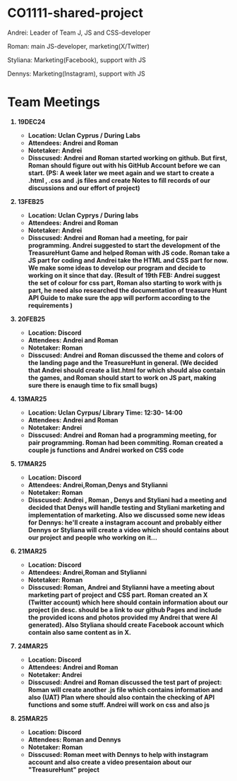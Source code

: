 # CO1111-shared-project 

<p>Andrei: Leader of Team J, JS and CSS-developer</p>
<p>Roman: main JS-developer, marketing(X/Twitter)</p>
<p>Styliana: Marketing(Facebook), support with JS</p>
<p>Dennys: Marketing(Instagram), support with JS</p>

<h1>Team Meetings</h1>

<strong>
    <ol>
    <li>19DEC24</li>
      <ul>
        <li>Location:  Uclan Cyprus / During Labs</li>
        <li>Attendees: Andrei and Roman</li>
        <li>Notetaker: Andrei</li>
        <li>Disscused: Andrei and Roman started working on github. But first, Roman should figure out with his GitHub Account before we can start. (PS: A week later we meet again and we start to create a .html , .css and .js files and create Notes to fill records of our discussions and our effort of project)</li>
</ul> <p></p>
    <li>13FEB25</li>
        <ul>
        <li>Location:  Uclan Cyprys / During labs</li>
        <li>Attendees: Andrei and Roman</li>
        <li>Notetaker: Andrei</li>
        <li>Disscused: Andrei and Roman had a meeting, for pair programming. Andrei suggested to start the development of the TreasureHunt Game and helped Roman with JS code. Roman take a JS part for coding and Andrei take the HTML and CSS part for now. We make some ideas to develop our program and decide to working on it since that day. (Result of 19th FEB: Andrei suggest the set of colour for css part, Roman also starting to work with js part, he need also researched the documentation of treasure Hunt API Guide to make sure the app will perform according to the requirements )</li>
</ul>  <p></p>

<li>20FEB25</li>
      <ul>
        <li>Location:  Discord</li>
        <li>Attendees: Andrei and Roman</li>
        <li>Notetaker: Roman</li>
        <li>Disscused: Andrei and Roman discussed the theme and colors of the landing page and the TreasureHunt in general. (We decided that Andrei should create a list.html for which should also contain the games, and Roman should start to work on JS part, making sure there is enaugh time to fix small bugs)</li>
</ul> <p></p>

<li>13MAR25</li>
      <ul>
        <li>Location:  Uclan Cyrpus/ Library Time: 12:30- 14:00</li>
        <li>Attendees: Andrei and Roman</li>
        <li>Notetaker: Andrei</li>
        <li>Disscused: Andrei and Roman had a programming meeting, for pair programming. Roman had been commiting. Roman created a couple js functions and Andrei worked on CSS code </li>
</ul> <p></p>

<li>17MAR25</li>
      <ul>
        <li>Location:  Discord</li>
        <li>Attendees: Andrei,Roman,Denys and Stylianni</li>
        <li>Notetaker: Roman</li>
        <li>Disscused: Andrei , Roman , Denys and Styliani had a meeting and decided that Denys will handle testing and Styliani marketing and implementation of marketing. Also we discussed some new ideas for Dennys: he'll create a instagram account and probably either Dennys or Styliana will create a video which should contains about our project and people who working on it... </li>
</ul> <p></p>

<li>21MAR25</li>
      <ul>
        <li>Location:  Discord</li>
        <li>Attendees: Andrei,Roman and Stylianni</li>
        <li>Notetaker: Roman</li>
        <li>Disscused: Roman, Andrei and Stylianni have a meeting about marketing part of project and CSS part. Roman created an X (Twitter account) which here should contain information about our project (in desc. should be a link to our github Pages and include the provided icons and photos provided my Andrei that were AI generated). Also Styliana should create Facebook account which contain also same content as in X. </li>
</ul> <p></p>

<li>24MAR25</li>
      <ul>
        <li>Location:  Discord</li>
        <li>Attendees: Andrei and Roman</li>
        <li>Notetaker: Andrei</li>
        <li>Disscused: Andrei and Roman discussed the test part of project: Roman will create another .js file which contains information and also (UAT) Plan where should also contain the checking of API functions and some stuff. Andrei will work on css and also js</li>
</ul> <p></p>

<li>25MAR25</li>
      <ul>
        <li>Location: Discord</li>
        <li>Attendees: Roman and Dennys</li>
        <li>Notetaker: Roman</li>
        <li>Disscused: Roman meet with Dennys to help with instagram account and also create a video presentaion about our "TreasureHunt" project</li>
</ul> <p></p>
</ol>

</strong>